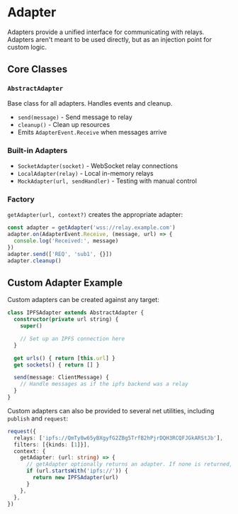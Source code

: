 # Adapter

Adapters provide a unified interface for communicating with relays. Adapters aren't meant to be used directly, but as an injection point for custom logic.

## Core Classes

### `AbstractAdapter`

Base class for all adapters. Handles events and cleanup.

- `send(message)` - Send message to relay
- `cleanup()` - Clean up resources
- Emits `AdapterEvent.Receive` when messages arrive

### Built-in Adapters

- `SocketAdapter(socket)` - WebSocket relay connections
- `LocalAdapter(relay)` - Local in-memory relays
- `MockAdapter(url, sendHandler)` - Testing with manual control

### Factory

`getAdapter(url, context?)` creates the appropriate adapter:

```typescript
const adapter = getAdapter('wss://relay.example.com')
adapter.on(AdapterEvent.Receive, (message, url) => {
  console.log('Received:', message)
})
adapter.send(['REQ', 'sub1', {}])
adapter.cleanup()
```

## Custom Adapter Example

Custom adapters can be created against any target:

```typescript
class IPFSAdapter extends AbstractAdapter {
  constructor(private url string) {
    super()

    // Set up an IPFS connection here
  }

  get urls() { return [this.url] }
  get sockets() { return [] }

  send(message: ClientMessage) {
    // Handle messages as if the ipfs backend was a relay
  }
}
```

Custom adapters can also be provided to several net utilities, including `publish` and `request`:

```typescript
request({
  relays: ['ipfs://QmTy8w65yBXgyfG2ZBg5TrfB2hPjrDQH3RCQFJGkARStJb'],
  filters: [{kinds: [1]}],
  context: {
    getAdapter: (url: string) => {
      // getAdapter optionally returns an adapter. If none is returned, the stock adapters will be used.
      if (url.startsWith('ipfs://')) {
        return new IPFSAdapter(url)
      }
    },
  },
})
```
